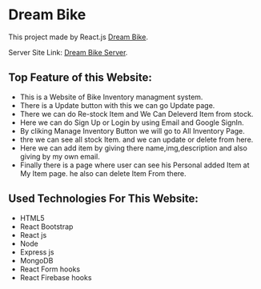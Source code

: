 # Dream Bike

This project made by React.js [Dream Bike](https://bikes-managment.web.app/).

Server Site Link: [Dream Bike Server](https://secure-atoll-72404.herokuapp.com/inventory).



## Top Feature of this Website: 
* This is a Website of Bike Inventory managment system.
* There is a Update button with this we can go Update page.
* There we  can do Re-stock Item and We Can Deleverd Item from stock.
* Here we can do Sign Up or Login by using Email and Google SignIn.
* By cliking Manage Inventory Button we will go to All Inventory Page.
* thre we can see all stock Item. and we can update or delete from here.
* Here we can  add item by giving there name,img,description and also giving by my own email.
* Finally there is a page where user can see his Personal added Item at My Item page. he also can delete Item From there.


## Used Technologies For This Website: 
* HTML5
* React Bootstrap
* React js
* Node 
* Express js
* MongoDB
* React Form hooks
* React Firebase hooks


